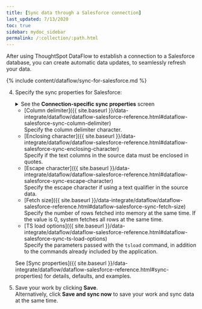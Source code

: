 ```yaml
---
title: [Sync data through a Salesforce connection]
last_updated: 7/13/2020
toc: true
sidebar: mydoc_sidebar
permalink: /:collection/:path.html
---
```

After using ThoughtSpot DataFlow to establish a connection to a Salesforce database, you can create automatic data updates, to seamlessly refresh your data.

{% include content/dataflow/sync-for-salesforce.md %}

4. Specify the sync properties for Salesforce:

   <details>
     <summary>See the <strong>Connection-specific sync properties</strong> screen</summary><p><img src="../../images/dataflow-set-sync-properties-salesforce.png" alt="Enter sync details" /></p>
   </details>

   * [Column delimiter]({{ site.baseurl }}/data-integrate/dataflow/dataflow-salesforce-reference.html#dataflow-salesforce-sync-column-delimiter)<br/>Specify the column delimiter character.
   * [Enclosing character]({{ site.baseurl }}/data-integrate/dataflow/dataflow-salesforce-reference.html#dataflow-salesforce-sync-enclosing-character)<br/>Specify if the text columns in the source data must be enclosed in quotes.
   * [Escape character]({{ site.baseurl }}/data-integrate/dataflow/dataflow-salesforce-reference.html#dataflow-salesforce-sync-escape-character)<br/>Specify the escape character if using a text qualifier in the source data.
   * [Fetch size]({{ site.baseurl }}/data-integrate/dataflow/dataflow-salesforce-reference.html#dataflow-salesforce-sync-fetch-size)<br/>Specify the number of rows fetched into memory at the same time. If the value is 0, system fetches all rows at the same time.
   * [TS load options]({{ site.baseurl }}/data-integrate/dataflow/dataflow-salesforce-reference.html#dataflow-salesforce-sync-ts-load-options)<br/>Specify the parameters passed with the <code>tsload</code> command, in addition to the commands already included by the application.

   See [Sync properties]({{ site.baseurl }}/data-integrate/dataflow/dataflow-salesforce-reference.html#sync-properties) for details, defaults, and examples.

5. Save your work by clicking **Save**.<br/>Alternatively, click **Save and sync now** to save your work and sync data at the same time.
